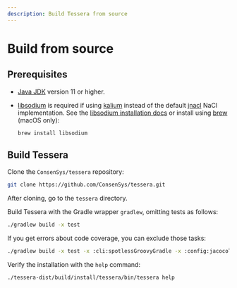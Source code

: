 ```yaml
---
description: Build Tessera from source
---
```


# Build from source

## Prerequisites

- [Java JDK](https://www.oracle.com/java/technologies/javase-downloads.html) version 11 or higher.
- [libsodium](https://libsodium.gitbook.io/doc/) is required if using [kalium](https://github.com/abstractj/kalium) instead of the default [jnacl](https://github.com/neilalexander/jnacl) NaCl implementation. See the [libsodium installation docs](https://libsodium.gitbook.io/doc/) or install using [brew](https://brew.sh/) (macOS only):

  ```bash
  brew install libsodium
  ```

## Build Tessera

Clone the `ConsenSys/tessera` repository:

```bash
git clone https://github.com/ConsenSys/tessera.git
```

After cloning, go to the `tessera` directory.

Build Tessera with the Gradle wrapper `gradlew`, omitting tests as follows:

```bash
./gradlew build -x test
```

If you get errors about code coverage, you can exclude those tasks:

```bash
./gradlew build -x test -x :cli:spotlessGroovyGradle -x :config:jacocoTestCoverageVerification -x spotlessJava -x jacocoTestCoverageVerification -x spotlessGroovyGradle -x jacocoTestCoverageVerification -x javadoc
```

Verify the installation with the `help` command:

```bash
./tessera-dist/build/install/tessera/bin/tessera help
```

